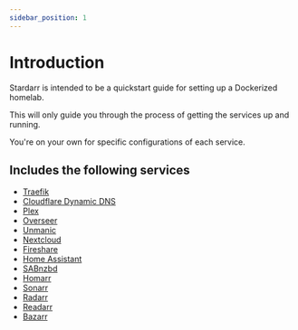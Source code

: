 ```yaml
---
sidebar_position: 1
---
```


# Introduction

Stardarr is intended to be a quickstart guide for setting up a Dockerized homelab.

This will only guide you through the process of getting the services up and running.

You're on your own for specific configurations of each service.

## Includes the following services

- [Traefik](https://github.com/traefik/traefik)
- [Cloudflare Dynamic DNS](https://github.com/oznu/docker-cloudflare-ddns)
- [Plex](https://www.plex.tv/)
- [Overseer](https://overseerr.dev/)
- [Unmanic](https://docs.unmanic.app/)
- [Nextcloud](https://nextcloud.com/)
- [Fireshare](https://github.com/ShaneIsrael/fireshare)
- [Home Assistant](https://www.home-assistant.io/)
- [SABnzbd](https://sabnzbd.org/)
- [Homarr](https://homarr.dev/)
- [Sonarr](https://sonarr.tv/)
- [Radarr](https://radarr.video/)
- [Readarr](https://readarr.com/)
- [Bazarr](https://www.bazarr.media/)

